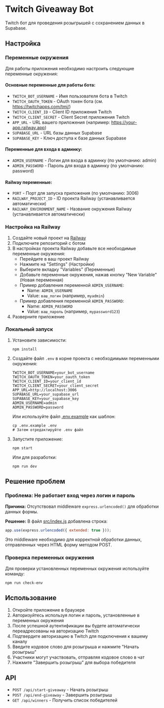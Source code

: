 # Twitch Giveaway Bot

Twitch бот для проведения розыгрышей с сохранением данных в Supabase.

## Настройка

### Переменные окружения

Для работы приложения необходимо настроить следующие переменные окружения:

#### Основные переменные для работы бота:
- `TWITCH_BOT_USERNAME` - Имя пользователя бота в Twitch
- `TWITCH_OAUTH_TOKEN` - OAuth токен бота (см. https://twitchapps.com/tmi/)
- `TWITCH_CLIENT_ID` - Client ID приложения Twitch
- `TWITCH_CLIENT_SECRET` - Client Secret приложения Twitch
- `APP_URL` - URL вашего приложения (например: https://your-app.railway.app)
- `SUPABASE_URL` - URL базы данных Supabase
- `SUPABASE_KEY` - Ключ доступа к базе данных Supabase

#### Переменные для входа в админку:
- `ADMIN_USERNAME` - Логин для входа в админку (по умолчанию: admin)
- `ADMIN_PASSWORD` - Пароль для входа в админку (по умолчанию: password)

#### Railway переменные:
- `PORT` - Порт для запуска приложения (по умолчанию: 3006)
- `RAILWAY_PROJECT_ID` - ID проекта Railway (устанавливается автоматически)
- `RAILWAY_ENVIRONMENT_NAME` - Название окружения Railway (устанавливается автоматически)

### Настройка на Railway

1. Создайте новый проект на [Railway](https://railway.app/)
2. Подключите репозиторий с ботом
3. В настройках проекта Railway добавьте все необходимые переменные окружения:
   - Перейдите в ваш проект Railway
   - Нажмите на "Settings" (Настройки)
   - Выберите вкладку "Variables" (Переменные)
   - Добавьте переменные окружения, нажав кнопку "New Variable" (Новая переменная)
   - Пример добавления переменной `ADMIN_USERNAME`:
     - Name: `ADMIN_USERNAME`
     - Value: `ваш_логин` (например, `myadmin`)
   - Пример добавления переменной `ADMIN_PASSWORD`:
     - Name: `ADMIN_PASSWORD`
     - Value: `ваш_пароль` (например, `mypassword123`)
4. Разверните приложение

### Локальный запуск

1. Установите зависимости:
   ```
   npm install
   ```

2. Создайте файл `.env` в корне проекта с необходимыми переменными окружения:
   ```
   TWITCH_BOT_USERNAME=your_bot_username
   TWITCH_OAUTH_TOKEN=your_oauth_token
   TWITCH_CLIENT_ID=your_client_id
   TWITCH_CLIENT_SECRET=your_client_secret
   APP_URL=http://localhost:3006
   SUPABASE_URL=your_supabase_url
   SUPABASE_KEY=your_supabase_key
   ADMIN_USERNAME=admin
   ADMIN_PASSWORD=password
   ```

   Или используйте файл [.env.example](file:///C:/Users/D/Desktop/Giveway%20Bot/twitch-giveaway-bot/.env.example) как шаблон:
   ```
   cp .env.example .env
   # Затем отредактируйте .env файл
   ```

3. Запустите приложение:
   ```
   npm start
   ```

   Или для разработки:
   ```
   npm run dev
   ```

## Решение проблем

### Проблема: Не работает вход через логин и пароль

**Причина:** Отсутствовал middleware `express.urlencoded()` для обработки данных формы.

**Решение:** В файл [src/index.js](file:///C:/Users/D/Desktop/Giveway%20Bot/twitch-giveaway-bot/src/index.js) добавлена строка:
```javascript
app.use(express.urlencoded({ extended: true }));
```

Это middleware необходимо для корректной обработки данных, отправленных через HTML форму методом POST.

### Проверка переменных окружения

Для проверки установленных переменных окружения используйте команду:
```
npm run check-env
```

## Использование

1. Откройте приложение в браузере
2. Авторизуйтесь используя логин и пароль, установленные в переменных окружения
3. После успешной аутентификации вы будете автоматически переадресованы на авторизацию Twitch
4. Подтвердите авторизацию в Twitch для подключения к вашему каналу
5. Введите кодовое слово для розыгрыша и нажмите "Начать розыгрыш"
6. Участники могут участвовать, отправляя кодовое слово в чат
7. Нажмите "Завершить розыгрыш" для выбора победителя

## API

- `POST /api/start-giveaway` - Начать розыгрыш
- `POST /api/end-giveaway` - Завершить розыгрыш
- `GET /api/winners` - Получить список победителей